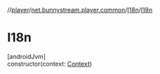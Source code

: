 //[player](../../../index.md)/[net.bunnystream.player.common](../index.md)/[I18n](index.md)/[I18n](-i18n.md)

# I18n

[androidJvm]\
constructor(context: [Context](https://developer.android.com/reference/kotlin/android/content/Context.html))
